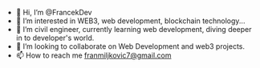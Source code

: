 - 👋 Hi, I’m @FrancekDev
- 👀 I’m interested in WEB3, web development, blockchain technology...
- 🌱 I’m civil engineer, currently learning web development, diving deeper in to developer's world.
- 💞️ I’m looking to collaborate on Web Development and web3 projects.
- 📫 How to reach me franmiljkovic7@gmail.com

<!---
mikrovalnapecnica/mikrovalnapecnica is a ✨ special ✨ repository because its `README.md` (this file) appears on your GitHub profile.
You can click the Preview link to take a look at your changes.
--->
